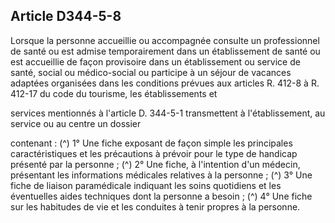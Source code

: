 ## Article D344-5-8

Lorsque la personne accueillie ou accompagnée consulte un professionnel de santé ou est admise
temporairement dans un établissement de santé ou est accueillie de façon provisoire dans un établissement
ou service de santé, social ou médico-social ou participe à un séjour de vacances adaptées organisées
dans les conditions prévues aux articles R. 412-8 à R. 412-17 du code du tourisme, les établissements et


services mentionnés à l'article D. 344-5-1 transmettent à l'établissement, au service ou au centre un dossier

contenant : (^)
1° Une fiche exposant de façon simple les principales caractéristiques et les précautions à prévoir pour le
type de handicap présenté par la personne ; (^)
2° Une fiche, à l'intention d'un médecin, présentant les informations médicales relatives à la personne ; (^)
3° Une fiche de liaison paramédicale indiquant les soins quotidiens et les éventuelles aides techniques dont la
personne a besoin ; (^)
4° Une fiche sur les habitudes de vie et les conduites à tenir propres à la personne.

